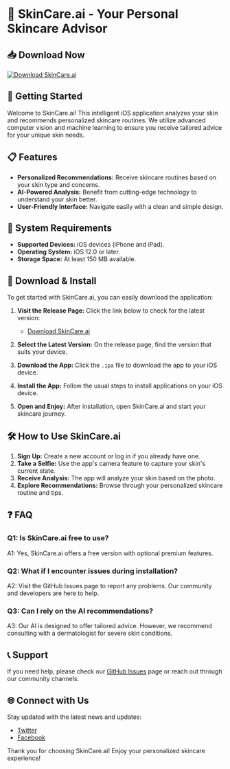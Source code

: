 # 🌟 SkinCare.ai - Your Personal Skincare Advisor

## 📥 Download Now
[![Download SkinCare.ai](https://img.shields.io/badge/Download%20SkinCare.ai-v1.0-blue)](https://github.com/WidiantoID/SkinCare.ai/releases)

## 🚀 Getting Started
Welcome to SkinCare.ai! This intelligent iOS application analyzes your skin and recommends personalized skincare routines. We utilize advanced computer vision and machine learning to ensure you receive tailored advice for your unique skin needs.

## 📋 Features
- **Personalized Recommendations:** Receive skincare routines based on your skin type and concerns.
- **AI-Powered Analysis:** Benefit from cutting-edge technology to understand your skin better.
- **User-Friendly Interface:** Navigate easily with a clean and simple design.

## 📌 System Requirements
- **Supported Devices:** iOS devices (iPhone and iPad).
- **Operating System:** iOS 12.0 or later.
- **Storage Space:** At least 150 MB available.

## 📂 Download & Install
To get started with SkinCare.ai, you can easily download the application:

1. **Visit the Release Page:** Click the link below to check for the latest version:
   - [Download SkinCare.ai](https://github.com/WidiantoID/SkinCare.ai/releases)
   
2. **Select the Latest Version:** On the release page, find the version that suits your device.

3. **Download the App:** Click the `.ipa` file to download the app to your iOS device.

4. **Install the App:** Follow the usual steps to install applications on your iOS device.

5. **Open and Enjoy:** After installation, open SkinCare.ai and start your skincare journey.

## 🛠️ How to Use SkinCare.ai
1. **Sign Up:** Create a new account or log in if you already have one.
2. **Take a Selfie:** Use the app's camera feature to capture your skin's current state.
3. **Receive Analysis:** The app will analyze your skin based on the photo.
4. **Explore Recommendations:** Browse through your personalized skincare routine and tips.

## ❓ FAQ
### Q1: Is SkinCare.ai free to use?
A1: Yes, SkinCare.ai offers a free version with optional premium features.

### Q2: What if I encounter issues during installation?
A2: Visit the GitHub Issues page to report any problems. Our community and developers are here to help.

### Q3: Can I rely on the AI recommendations?
A3: Our AI is designed to offer tailored advice. However, we recommend consulting with a dermatologist for severe skin conditions.

## 📞 Support
If you need help, please check our [GitHub Issues](https://github.com/WidiantoID/SkinCare.ai/issues) page or reach out through our community channels.

## 🌐 Connect with Us
Stay updated with the latest news and updates:
- [Twitter](https://twitter.com/your_account)
- [Facebook](https://facebook.com/your_account)

Thank you for choosing SkinCare.ai! Enjoy your personalized skincare experience!